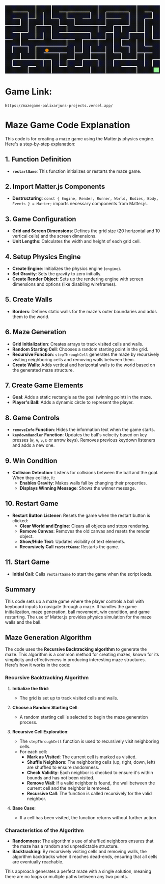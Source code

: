 ![preview-gif](preview.gif)

# Game Link:
`https://mazegame-palixarjuns-projects.vercel.app/`

# Maze Game Code Explanation

This code is for creating a maze game using the Matter.js physics engine. Here's a step-by-step explanation:

## 1. Function Definition
- **`restartGame`**: This function initializes or restarts the maze game.

## 2. Import Matter.js Components
- **Destructuring**: `const { Engine, Render, Runner, World, Bodies, Body, Events } = Matter;` imports necessary components from Matter.js.

## 3. Game Configuration
- **Grid and Screen Dimensions**: Defines the grid size (20 horizontal and 10 vertical cells) and the screen dimensions.
- **Unit Lengths**: Calculates the width and height of each grid cell.

## 4. Setup Physics Engine
- **Create Engine**: Initializes the physics engine (`engine`).
- **Set Gravity**: Sets the gravity to zero initially.
- **Create Render Object**: Sets up the rendering engine with screen dimensions and options (like disabling wireframes).

## 5. Create Walls
- **Borders**: Defines static walls for the maze's outer boundaries and adds them to the world.

## 6. Maze Generation
- **Grid Initialization**: Creates arrays to track visited cells and walls.
- **Random Starting Cell**: Chooses a random starting point in the grid.
- **Recursive Function**: `stepThroughCell` generates the maze by recursively visiting neighboring cells and removing walls between them.
- **Create Walls**: Adds vertical and horizontal walls to the world based on the generated maze structure.

## 7. Create Game Elements
- **Goal**: Adds a static rectangle as the goal (winning point) in the maze.
- **Player's Ball**: Adds a dynamic circle to represent the player.

## 8. Game Controls
- **`removeInfo` Function**: Hides the information text when the game starts.
- **`keydownHandler` Function**: Updates the ball's velocity based on key presses (`W`, `A`, `S`, `D` or arrow keys). Removes previous keydown listeners and adds a new one.

## 9. Win Condition
- **Collision Detection**: Listens for collisions between the ball and the goal. When they collide, it:
  - **Enables Gravity**: Makes walls fall by changing their properties.
  - **Displays Winning Message**: Shows the winner message.

## 10. Restart Game
- **Restart Button Listener**: Resets the game when the restart button is clicked:
  - **Clear World and Engine**: Clears all objects and stops rendering.
  - **Remove Canvas**: Removes the old canvas and resets the render object.
  - **Show/Hide Text**: Updates visibility of text elements.
  - **Recursively Call `restartGame`**: Restarts the game.

## 11. Start Game
- **Initial Call**: Calls `restartGame` to start the game when the script loads.

## Summary
This code sets up a maze game where the player controls a ball with keyboard inputs to navigate through a maze. It handles the game initialization, maze generation, ball movement, win condition, and game restarting. The use of Matter.js provides physics simulation for the maze walls and the ball.

## Maze Generation Algorithm

The code uses the **Recursive Backtracking algorithm** to generate the maze. This algorithm is a common method for creating mazes, known for its simplicity and effectiveness in producing interesting maze structures. Here's how it works in the code:

### Recursive Backtracking Algorithm

1. **Initialize the Grid**: 
   - The grid is set up to track visited cells and walls.

2. **Choose a Random Starting Cell**:
   - A random starting cell is selected to begin the maze generation process.

3. **Recursive Cell Exploration**:
   - The `stepThroughCell` function is used to recursively visit neighboring cells.
   - For each cell:
     - **Mark as Visited**: The current cell is marked as visited.
     - **Shuffle Neighbors**: The neighboring cells (up, right, down, left) are shuffled to ensure randomness.
     - **Check Validity**: Each neighbor is checked to ensure it's within bounds and has not been visited.
     - **Remove Wall**: If a valid neighbor is found, the wall between the current cell and the neighbor is removed.
     - **Recursive Call**: The function is called recursively for the valid neighbor.

4. **Base Case**:
   - If a cell has been visited, the function returns without further action.

### Characteristics of the Algorithm

- **Randomness**: The algorithm's use of shuffled neighbors ensures that the maze has a random and unpredictable structure.
- **Backtracking**: By recursively visiting cells and removing walls, the algorithm backtracks when it reaches dead-ends, ensuring that all cells are eventually reachable.

This approach generates a perfect maze with a single solution, meaning there are no loops or multiple paths between any two points.

